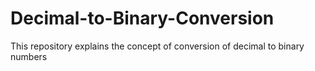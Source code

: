 # Decimal-to-Binary-Conversion
This repository explains the concept of conversion of decimal to binary numbers
